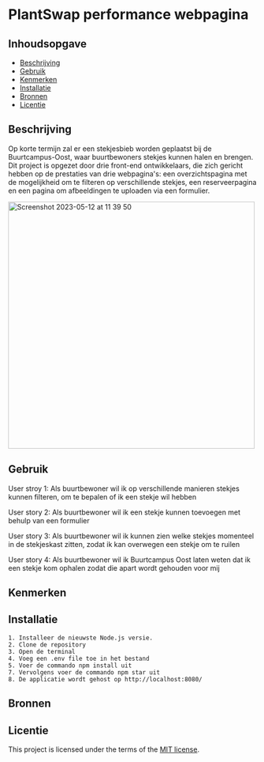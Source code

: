 


# PlantSwap performance webpagina 

## Inhoudsopgave

  * [Beschrijving](#beschrijving)
  * [Gebruik](#gebruik)
  * [Kenmerken](#kenmerken)
  * [Installatie](#installatie)
  * [Bronnen](#bronnen)
  * [Licentie](#licentie)

## Beschrijving
Op korte termijn zal er een stekjesbieb worden geplaatst bij de Buurtcampus-Oost, waar buurtbewoners stekjes kunnen halen en brengen. Dit project is opgezet door drie front-end ontwikkelaars, die zich gericht hebben op de prestaties van drie webpagina's: een overzichtspagina met de mogelijkheid om te filteren op verschillende stekjes, een reserveerpagina en een pagina om afbeeldingen te uploaden via een formulier. 

<img width="500" alt="Screenshot 2023-05-12 at 11 39 50" src="https://github.com/mcphendriks/team-performance-matters-optimized-website/assets/106346778/94a554bf-d5bc-4ec5-8c74-165c57c5aef9">


## Gebruik
<!-- Bij Gebruik staat de user story, hoe het werkt en wat je er mee kan. -->

User stroy 1: Als buurtbewoner wil ik op verschillende manieren stekjes kunnen filteren, om te bepalen of ik een stekje wil hebben 

User story 2: Als buurtbewoner wil ik een stekje kunnen toevoegen met behulp van een formulier

User story 3: Als buurtbewoner wil ik kunnen zien welke stekjes momenteel in de stekjeskast zitten, zodat ik kan overwegen een stekje om te ruilen

User story 4: Als buurtbewoner wil ik Buurtcampus Oost laten weten dat ik een stekje kom ophalen zodat die apart wordt gehouden voor mij

## Kenmerken
<!-- Bij Kenmerken staat welke technieken zijn gebruikt en hoe. Wat is de HTML structuur? Wat zijn de belangrijkste dingen in CSS? Wat is er met JS gedaan en hoe? Misschien heb je iets met NodeJS gedaan, of heb je een framwork of library gebruikt? -->

## Installatie
```
1. Installeer de nieuwste Node.js versie. 
2. Clone de repository 
3. Open de terminal
4. Voeg een .env file toe in het bestand
5. Voer de commando npm install uit
7. Vervolgens voer de commando npm star uit 
8. De applicatie wordt gehost op http://localhost:8080/
```

## Bronnen

## Licentie

This project is licensed under the terms of the [MIT license](./LICENSE).
